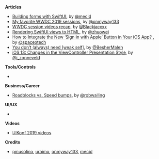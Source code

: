 **Articles**

* [Building forms with SwiftUI](https://mecid.github.io/2019/06/19/building-forms-with-swiftui/), by [@mecid](https://twitter.com/mecid)
* [My favorite WWDC 2019 sessions](https://www.kode24.no/kodenytt/my-favorite-wwdc-2019-sessions/71183503), by [@onmyway133](https://twitter.com/onmyway133)
* [WWDC session videos recap](https://github.com/Blackjacx/WWDC), by [@Blackjacxxx](https://twitter.com/Blackjacxxx)
* [Rendering SwiftUI views to HTML](https://worthdoingbadly.com/swiftui-html/), by [@zhuowei](https://twitter.com/zhuowei)
* [How to Integrate the New ‘Sign in with Apple’ Button in Your iOS App? ](https://www.spaceotechnologies.com/sign-in-with-apple-ios-tutorial/), by [@spaceotech](https://twitter.com/spaceotech)
* [You don’t (always) need [weak self]](https://medium.com/@almalehdev/you-dont-always-need-weak-self-a778bec505ef), by [@BesherMaleh](https://twitter.com/BesherMaleh)
* [iOS 13: Changes in the ViewController Presentation Style](https://zonneveld.dev/ios-13-viewcontroller-presentation-style-modalpresentationstyle/), by [@j_zonneveld](https://twitter.com/j_zonneveld)

**Tools/Controls**

* 

**Business/Career**

* [Roadblocks vs. Speed bumps](https://robwalling.com/2019/06/17/speed-bumps-vs-roadblocks/), by [@robwalling](https://twitter.com/robwalling)

**UI/UX**

* 

**Videos**

* [UIKonf 2019 videos](https://www.youtube.com/playlist?list=PLdr22uU_wISr-FYeKblv3LMe_kHFzRFBw)

**Credits**

* [pmusolino](https://github.com/pmusolino), [uraimo](https://github.com/uraimo), [onmyway133](http://github.com/onmyway133), [mecid](https://github.com/mecid)
